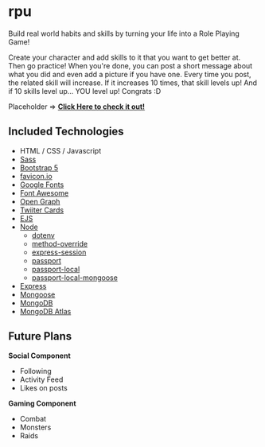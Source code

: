# rpu

Build real world habits and skills by turning your life into a Role Playing Game!

Create your character and add skills to it that you want to get better at. Then go practice! When you're done, you can post a short message about what you did and even add a picture if you have one. Every time you post, the related skill will increase. If it increases 10 times, that skill levels up! And if 10 skills level up... YOU level up! Congrats :D

Placeholder => **[Click Here to check it out!]()**

## Included Technologies

- HTML / CSS / Javascript
- [Sass](https://sass-lang.com/)
- [Bootstrap 5](https://getbootstrap.com/)
- [favicon.io](https://favicon.io/)
- [Google Fonts](https://fonts.google.com/)
- [Font Awesome](https://fontawesome.com/)
- [Open Graph](https://ogp.me/)
- [Twiiter Cards](https://developer.twitter.com/en/docs/twitter-for-websites/cards/overview/abouts-cards)
- [EJS](https://ejs.co/)
- [Node](https://nodejs.org/en/)
  - [dotenv](https://www.npmjs.com/package/dotenv)
  - [method-override](https://www.npmjs.com/package/method-override)
  - [express-session](https://www.npmjs.com/package/express-session)
  - [passport](https://www.npmjs.com/package/passport)
  - [passport-local](https://www.npmjs.com/package/passport-local)
  - [passport-local-mongoose](https://www.npmjs.com/package/passport-local-mongoose)
- [Express](https://expressjs.com/)
- [Mongoose](https://mongoosejs.com/)
- [MongoDB](https://www.mongodb.com/)
- [MongoDB Atlas](https://www.mongodb.com/cloud/atlas)

## Future Plans

**Social Component**

- Following
- Activity Feed
- Likes on posts

**Gaming Component**

- Combat
- Monsters
- Raids